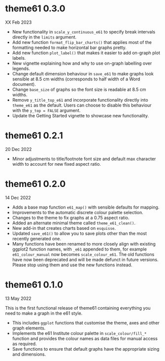 # theme61 0.3.0

XX Feb 2023

* New functionality in `scale_y_continuous_e61` to specify break intervals directly in the `limits` argument.
* Add new function `format_flip_bar_charts()` that applies most of the formatting needed to make horizontal bar graphs pretty.
* Add new function `plot_label()` that makes it easier to add on-graph plot labels.
* New vignette explaining how and why to use on-graph labelling over legends.
* Change default dimension behaviour in `save_e61` to make graphs look sensible at 8.5 cm widths (corresponds to half width of a Word document).
* Change `base_size` of graphs so the font size is readable at 8.5 cm widths.
* Remove `y_title_top_e61` and incorporate functionality directly into `theme_e61` as the default. Users can choose to disable this behaviour with the `y_top = FALSE` argument.
* Update the Getting Started vignette to showcase new functionality.

# theme61 0.2.1

20 Dec 2022

* Minor adjustments to title/footnote font size and default max character width to account for new fixed aspect ratio.

# theme61 0.2.0

14 Dec 2022

* Adds a base map function `e61_map()` with sensible defaults for mapping.
* Improvements to the automatic discrete colour palette selection.
* Changes to the theme to fix graphs at a 0.75 aspect ratio.
* Added an alternate minimal theme called `theme_e61_clean()`.
* New add-in that creates charts based on `esquisse`.
* Updated `save_e61()` to allow you to save plots other than the most recently generated one.
* Many functions have been renamed to more closely align with existing ggplot2 function names, with `_e61` appended to them, for example `e61_colour_manual` now becomes `scale_colour_e61`. The old functions have now been deprecated and will be made defunct in future versions. Please stop using them and use the new functions instead.

# theme61 0.1.0

13 May 2022

This is the first functional release of theme61 containing everything you need to make a graph in the e61 style.

* This includes `ggplot` functions that customise the theme, axes and other graph elements.
* Implements the e61 Institute colour palette in `scale_colour/fill_*` function and provides the colour names as data files for manual access as required.
* Save functions to ensure that default graphs have the appropriate sizing and dimensions.
